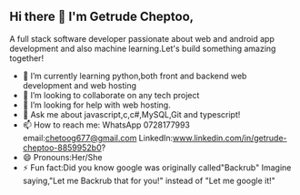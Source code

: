 
## Hi there 👋 I'm Getrude Cheptoo,
A full stack software developer passionate about web and android app development and also machine learning.Let's build something amazing together!

- 🌱 I’m currently learning python,both front and backend web development and web hosting
- 👯 I’m looking to collaborate on any tech project  
- 🤔 I’m looking for help with web hosting. 
- 💬 Ask me about javascript,c,c#,MySQL,Git and typescript!
- 📫 How to reach me: WhatsApp 0728177993 email:chetoog677@gmail.com LinkedIn:www.linkedin.com/in/getrude-cheptoo-8859952b0?
- 😄 Pronouns:Her/She
- ⚡ Fun fact:Did you know google was originally called"Backrub" Imagine saying,"Let me Backrub that for you!" instead of "Let me google it!"

